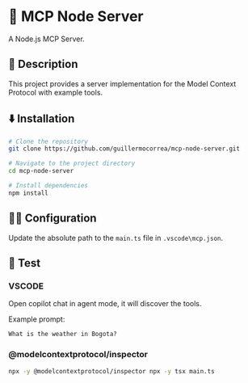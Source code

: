 # 🤖 MCP Node Server

A Node.js MCP Server.

## 📓 Description

This project provides a server implementation for the Model Context Protocol with example tools.

## ⬇️ Installation

```bash
# Clone the repository
git clone https://github.com/guillermocorrea/mcp-node-server.git

# Navigate to the project directory
cd mcp-node-server

# Install dependencies
npm install
```

## 👨‍💻 Configuration

Update the absolute path to the `main.ts` file in `.vscode\mcp.json`.

## 🚀 Test

### VSCODE

Open copilot chat in agent mode, it will discover the tools.

Example prompt:

```prompt
What is the weather in Bogota?
```

### @modelcontextprotocol/inspector

```bash
npx -y @modelcontextprotocol/inspector npx -y tsx main.ts
```
